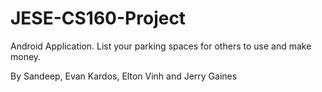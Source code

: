 # JESE-CS160-Project
Android Application. List your parking spaces for others to use and make money.

By Sandeep, Evan Kardos, Elton Vinh and Jerry Gaines
